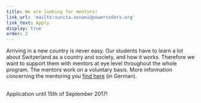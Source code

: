 ```yaml
---
title: We are looking for mentors!
link_url: 'mailto:sunita.asnani@powercoders.org'
link_text: Apply
display: true
order: 2
---
```



Arriving in a new country is never easy. Our students have to learn a lot about Switzerland as a country and society, and how it works. Therefore we want to support them with mentors at eye level throughout the whole program. The mentors work on a voluntary basis. More information concerning the mentoring you [find here](/mentoring/) (in German).
<br>&nbsp;

Application until 15th of September 2017!